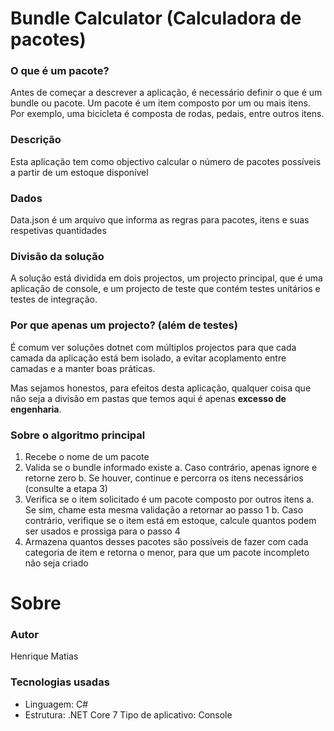 # Bundle Calculator (Calculadora de pacotes)

### O que é um pacote?
Antes de começar a descrever a aplicação, é necessário definir o que é um bundle ou pacote.
Um pacote é um item composto por um ou mais itens. Por exemplo, uma bicicleta é composta de
rodas, pedais, entre outros itens.

### Descrição
Esta aplicação tem como objectivo calcular o número de pacotes possíveis a partir de um estoque 
disponível

### Dados
Data.json é um arquivo que informa as regras para pacotes, itens e suas respetivas quantidades

### Divisão da solução
A solução está dividida em dois projectos, um projecto principal, que é uma aplicação de console,
e um projecto de teste que contém testes unitários e testes de integração.

### Por que apenas um projecto? (além de testes)
É comum ver soluções dotnet com múltiplos projectos para que cada camada da aplicação
está bem isolado, a evitar acoplamento entre camadas e a manter boas práticas.

Mas sejamos honestos, para efeitos desta aplicação, qualquer coisa que não seja a divisão em
pastas que temos aqui é apenas **excesso de engenharia**.

### Sobre o algoritmo principal
1. Recebe o nome de um pacote
2. Valida se o bundle informado existe
     a. Caso contrário, apenas ignore e retorne zero
     b. Se houver, continue e percorra os itens necessários (consulte a etapa 3)
3. Verifica se o item solicitado é um pacote composto por outros itens
     a. Se sim, chame esta mesma validação a retornar ao passo 1
     b. Caso contrário, verifique se o item está em estoque, calcule quantos podem ser usados e prossiga para o passo 4
4. Armazena quantos desses pacotes são possíveis de fazer com cada categoria de item e retorna o menor, para que um pacote incompleto não seja criado

# Sobre

### Autor
Henrique Matias

### Tecnologias usadas
- Linguagem: C#
- Estrutura: .NET Core 7
Tipo de aplicativo: Console
